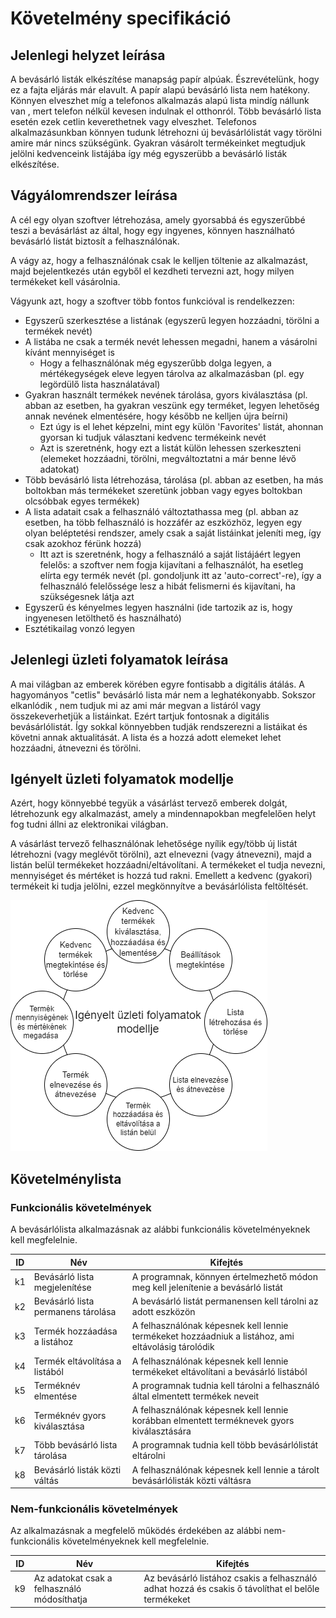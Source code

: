 # Követelmény specifikáció

## Jelenlegi helyzet leírása
A bevásárló listák elkészítése manapság papír alpúak. Észrevételünk, hogy ez a fajta eljárás már elavult. A papír alapú bevásárló lista nem hatékony.
Könnyen elveszhet míg a telefonos alkalmazás alapú lista mindíg nállunk van , mert telefon nélkül kevesen indulnak el otthonról.
Több bevásárló lista esetén ezek cetlin keverethetnek vagy elveszhet. Telefonos alkalmazásunkban könnyen tudunk létrehozni új bevásárlólistát vagy törölni amire már nincs szükségünk.
Gyakran vásárolt termékeinket megtudjuk jelölni kedvenceink listájába így még egyszerübb a bevásárló listák elkészítése.


## Vágyálomrendszer leírása

A cél egy olyan szoftver létrehozása, amely gyorsabbá és egyszerűbbé teszi a bevásárlást az által, hogy egy ingyenes, könnyen használható bevásárló listát biztosít a felhasználónak.

A vágy az, hogy a felhasználónak csak le kelljen töltenie az alkalmazást, majd bejelentkezés után egyből el kezdheti tervezni azt, hogy milyen termékeket kell vásárolnia.

Vágyunk azt, hogy a szoftver több fontos funkcióval is rendelkezzen:

- Egyszerű szerkesztése a listának (egyszerű legyen hozzáadni, törölni a termékek nevét)
- A listába ne csak a termék nevét lehessen megadni, hanem a vásárolni kívánt mennyiséget is
  - Hogy a felhasználónak még egyszerűbb dolga legyen, a mértékegységek eleve legyen tárolva az alkalmazásban (pl. egy legördülő lista használatával)
- Gyakran használt termékek nevének tárolása, gyors kiválasztása (pl. abban az esetben, ha gyakran veszünk egy terméket, legyen lehetőség annak nevének elmentésére, hogy később ne kelljen újra beírni)
  - Ezt úgy is el lehet képzelni, mint egy külön 'Favorites' listát, ahonnan gyorsan ki tudjuk választani kedvenc termékeink nevét
  - Azt is szeretnénk, hogy ezt a listát külön lehessen szerkeszteni (elemeket hozzáadni, törölni, megváltoztatni a már benne lévő adatokat)
- Több bevásárló lista létrehozása, tárolása (pl. abban az esetben, ha más boltokban más termékeket szeretünk jobban vagy egyes boltokban olcsóbbak egyes termékek)
- A lista adatait csak a felhasználó változtathassa meg (pl. abban az esetben, ha több felhasználó is hozzáfér az eszközhöz, legyen egy olyan beléptetési rendszer, amely csak a saját listáinkat jeleníti meg, így csak azokhoz férünk hozzá)
  - Itt azt is szeretnénk, hogy a felhasználó a saját listájáért legyen felelős: a szoftver nem fogja kijavítani a felhasználót, ha esetleg elírta egy termék nevét (pl. gondoljunk itt az 'auto-correct'-re), így a felhasználó felelőssége lesz a hibát felismerni és kijavítani, ha szükségesnek látja azt
- Egyszerű és kényelmes legyen használni (ide tartozik az is, hogy ingyenesen letölthető és használható)
- Esztétikailag vonzó legyen

## Jelenlegi üzleti folyamatok leírása
A mai világban az emberek körében egyre fontisabb a digitális átálás. A hagyományos "cetlis" bevásárló lista már nem a leghatékonyabb. Sokszor elkanlódik , nem tudjuk mi az ami már megvan a listáról vagy összekeverhetjük a listáinkat. Ezért tartjuk fontosnak a digitális bevásárlólistát. Így sokkal könnyebben tudják rendszerezni a listáikat és követni annak aktualitását. A lista és a hozzá adott elemeket lehet hozzáadni, átnevezni és törölni.

## Igényelt üzleti folyamatok modellje

Azért, hogy könnyebbé tegyük a vásárlást tervező emberek dolgát, létrehozunk egy alkalmazást, amely
a mindennapokban megfelelően helyt fog tudni állni az elektronikai világban.


A vásárlást tervező felhasználónak lehetősége nyílik egy/több új listát létrehozni (vagy meglévőt
törölni), azt elnevezni (vagy átnevezni), majd a listán belül termékeket hozzáadni/eltávolítani.
A termékeket el tudja nevezni, mennyiséget és mértéket is hozzá tud rakni. Emellett a kedvenc
(gyakori) termékeit ki tudja jelölni, ezzel megkönnyítve a bevásárlólista feltöltését.


![modell](UML/igenyelt_folyamatok/Igenyelt_folyamatok.drawio.png)

## Követelménylista

### Funkcionális követelmények

A bevásárlólista alkalmazásnak az alábbi funkcionális követelményeknek kell megfelelnie.

| ID | Név | Kifejtés |
|----|-----|----------|
| k1 | Bevásárló lista megjelenítése | A programnak, könnyen értelmezhető módon meg kell jelenítenie a bevásárló listát|
| k2 | Bevásárló lista permanens tárolása | A bevásárló listát permanensen kell tárolni az adott eszközön |
| k3 | Termék hozzáadása a listához | A felhasználónak képesnek kell lennie termékeket hozzáadniuk a listához, ami eltávolásig tárolódik |
| k4 | Termék eltávolítása a listából | A felhasználónak képesnek kell lennie termékeket eltávolítani a bevásárló listából |
| k5 | Terméknév elmentése | A programnak tudnia kell tárolni a felhasználó által elmentett termékek neveit |
| k6 | Terméknév gyors kiválasztása | A felhasználónak képesnek kell lennie korábban elmentett terméknevek gyors kiválasztására |
| k7 | Több bevásárló lista tárolása | A programnak tudnia kell több bevásárlólistát eltárolni |
| k8 | Bevásárló listák közti váltás | A felhasználónak képesnek kell lennie a tárolt bevásárlólisták közti váltásra |

### Nem-funkcionális követelmények

Az alkalmazásnak a megfelelő működés érdekében az alábbi nem-funkcionális követelményeknek kell megfelelnie.

| ID | Név | Kifejtés |
|----|-----|----------|
| k9 | Az adatokat csak a felhasználó módosíthatja | Az bevásárló listához csakis a felhasználó adhat hozzá és csakis ő távolíthat el belőle termékeket |
